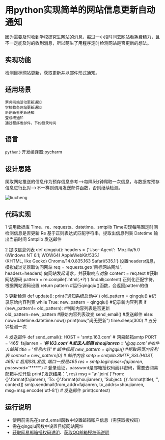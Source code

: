 用python实现简单的网站信息更新自动通知
==== 
因为需要及时收到学校研究生网站的消息，每过一小段时间去网站看耗费精力，且不一定能及时的收到消息，所以萌生了用程序定时检测网站是否更新的想法。

实现功能
------- 
检测目标网站更新，获取更新并以邮件形式通知。

适用场景
-------
    票务网站活动更新通知
    学校教务网站更新通知
    新剧新番更新通知
    查成绩通知
    通过程序发邮件，节约登录时间
    
语言
-------
`python3` 开发编译器:pycharm

设计思路
-------
爬取网站推送的信息作为预存信息参考-->每隔5分钟爬取一次信息，与数据库预存信息进行比对-->不一样则调用发送邮件函数，否则继续检测。

![liucheng](https://github.com/zhongy1026/-/blob/master/images/liucheng.png)

代码实现
-------
1 调用数据库 
Time、re、requests、datetime、smtplib
Time实现每隔固定时间检测信息是否更新
Re 基于正则表达式匹配字符串，提取出信息列表
Datetime 输出当前时间
Smtplib 发送邮件

2 提取信息列表
        def qingqiu():
            headers = {'User-Agent': 'Mozilla/5.0 (Windows NT 6.1; WOW64) AppleWebKit/535.1 \
                    (KHTML, like Gecko) Chrome/14.0.835.163 Safari/535.1'}     设置headers信息，模拟成浏览器取访问网站
            req = requests.get('目标网站网址', headers=headers)   向网站发起请求，并获取响应对象
            content = req.text   #获取网站源码
            pattern = re.compile('.html(.*?)</a>').findall(content)  正则化匹配字符，根据网站源码设置
            return pattern  #运行qingqiu()函数，会返回pattern的值

3 更新检测
        def update():
            print('通知系统启动中')
            old_pattern = qingqiu()  #记录原始内容列表
            while True:
                new_pattern = qingqiu()  #记录新内容列表
                if (new_pattern!= old_pattern):  #判断内容列表是否更新
                    old_pattern=new_pattern    #原始内容列表改变
                    send_email()   #发送邮件
                else:
                    now=datetime.datetime.now()
                    print(now,"尚无更新")
                time.sleep(300) # 五分钟检测一次

4 发送邮件
        def send_email():
            HOST = 'smtp.163.com'   # 网易邮箱smtp
            PORT = '465'
            fajianren = '*****@163.com'   #发送人邮箱
            shoujianren = '******@qq.com'   #收件人邮箱
            title = '信息内容'     # 邮件标题
            new_pattern = qingqiu()  #提取网页内容列表
            context = new_pattern[0]  # 邮件内容
            smtp = smtplib.SMTP_SSL(HOST, 465)  # 启用SSL发信, 端口一般是465
            res = smtp.login(user=fajianren, password='******') # 登录验证，password是邮箱授权码而非密码，需要去网易邮箱手动开启
            print('发送结果：', res)
            msg = '\n'.join(
                ['From: {}'.format(fajianren), 'To: {}'.format(shoujianren), 'Subject: {}'.format(title), '', context])
            smtp.sendmail(from_addr=fajianren, to_addrs=shoujianren, msg=msg.encode('utf-8')) # 发送邮件
            print(context)

运行说明
---
* 使用前需先在send_email函数中设置邮箱账户信息（需获取授权码）
* 需在qingqiu函数中设置目标网站网址
* [获取网易邮箱授权码说明](http://help.mail.163.com/faqDetail.do?code=d7a5dc8471cd0c0e8b4b8f4f8e49998b374173cfe9171305fa1ce630d7f67ac2cda80145a1742516)、[获取QQ邮箱授权码说明](https://service.mail.qq.com/cgi-bin/help?subtype=1&&id=28&&no=1001256)
